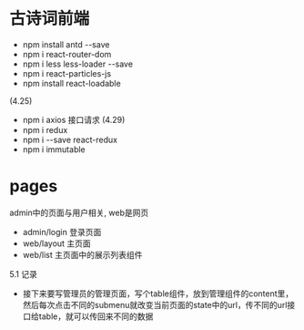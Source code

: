 # 古诗词前端
- npm install antd --save
- npm i react-router-dom
- npm i less less-loader --save
- npm i react-particles-js
- npm install react-loadable

 (4.25)
- npm i axios 接口请求
(4.29)
- npm i redux
- npm i --save react-redux
- npm i immutable

# pages
  admin中的页面与用户相关, web是网页
  - admin/login 登录页面
  - web/layout 主页面
  - web/list   主页面中的展示列表组件


5.1 记录
- 接下来要写管理员的管理页面，写个table组件，放到管理组件的content里，然后每次点击不同的submenu就改变当前页面的state中的url，传不同的url接口给table，就可以传回来不同的数据